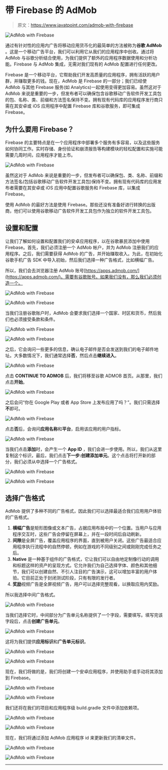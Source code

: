# 带 Firebase 的 AdMob

> 原文：<https://www.javatpoint.com/admob-with-firebase>

![AdMob with Firebase](img/b51ce3e93c6d9d6a0c0bd11ef4c1bd42.png)

通过有针对性的应用内广告将移动应用货币化的最简单的方法被称为**谷歌 AdMob** 。这是一个移动广告平台，我们可以利用它从我们的应用程序中创收。通过将 AdMob 与谷歌分析结合使用，为我们提供了额外的应用程序数据使用和分析功能。Firebase 与 AdMob 集成，无需对我们现有的 AdMob 配置进行任何更改。

Firebase 是一个移动平台，它帮助我们开发高质量的应用程序，拥有活跃的用户群，并赚取更多的钱。现在，AdMob 是 Firebase 的一部分；我们已经使 AdMob 与其他 Firebase 服务(如 Analytics)一起使用变得更加容易。虽然这对于 AdMob 来说是重要的一步，但发布者可以确保包含谷歌移动广告软件开发工具包的包、名称、类、前缀和方法签名保持不变。拥有现有代码库的应用程序发行商只需在其安卓或 iOS 应用程序中配置 Firebase 库和谷歌服务，即可集成 Firebase。

## 为什么要用 Firebase？

Firebase 的主要特点是在一个应用程序中部署多个服务有多容易，以及这些服务如何协同工作。实时存储、身份验证和崩溃报告等构建模块的轻松配置和实施可能需要几周时间，应用程序才能上市。

![AdMob with Firebase](img/523236d2ddf5cf94400a6d89ae41bc5f.png)

虽然这对于 AdMob 来说是重要的一步，但发布者可以确保包、类、名称、前缀和方法签名(包括谷歌移动广告软件开发工具包)保持不变。拥有现有代码库的应用发布者需要在其安卓或 iOS 应用中配置谷歌服务和 Firebase 库，以集成 Firebase。

使用 AdMob 的最好方法是使用 Firebase。那些还没有准备好进行转换的出版商，他们可以使用谷歌移动广告软件开发工具包作为独立的软件开发工具包。

## 设置和配置

让我们了解如何设置和配置我们的安卓应用程序，以在谷歌暴民添加中使用 Firebase。首先，我们必须注册一个 AdMob 帐户，并为 AdMob 注册我们的应用程序。之后，我们需要获得 AdMob 的广告，并开始赚取收入。为此，在初始化谷歌手机广告 SDK 中导入初始，然后我们选择一种广告格式，比如横幅广告。

所以，我们会去浏览器注册 AdMob 账号[https://apps.admob.com/](https://apps.admob.com/)。需要有谷歌账号。如果我们没有，那么我们必须创造一个。

![AdMob with Firebase](img/53be736dab8c9ad805bb63559635ebad.png)

![AdMob with Firebase](img/b70fd8fd88602df672b7f4dbcca885b2.png)

当我们注册谷歌账户时，AdMob 会要求我们选择一个国家、时区和货币，然后我们也必须接受条款和条件。

![AdMob with Firebase](img/462e1b380327f75447ab696c62a44ea3.png)

![AdMob with Firebase](img/45fdc07c9fa4948af9364363e88b710b.png)

之后，它会询问一些更多的信息，确认电子邮件是否会发送到我们的电子邮件地址。大多数情况下，我们通常选择**否**，然后点击**继续进入**。

![AdMob with Firebase](img/68e3c9d1b04d4a923da790030ef77cf8.png)

点击 **CONTINUE TO ADMOB** 后，我们将移至谷歌 ADMOB 首页。从那里，我们点击**开始**。

![AdMob with Firebase](img/4d16e5079c28b65700d4931da695f33d.png)

之后会问“你在 Google Play 或者 App Store 上发布应用了吗？”。我们只需选择**不**即可。

![AdMob with Firebase](img/5fa1c249508204a267af7604b4081dde.png)

点击**否**后，会询问**应用名称**和**平台**，启用该应用的用户指标。

![AdMob with Firebase](img/8ae429dfe8c7f4c0249ff510a8f06fa7.png)

当我们点击**添加**时，会产生一个 **App ID** ，我们会进一步使用。所以，我们从这里复制这个标识，最后，我们点击**下一步:创建添加单元**。这个点击将打开新的部分，我们必须从中选择一个广告格式。

![AdMob with Firebase](img/1839229c9867436bcc393b86da34cdb0.png)

![AdMob with Firebase](img/0b7d7f21940566256838c7e8ba20986c.png)

## 选择广告格式

AdMob 提供了多种不同的广告格式，因此我们可以选择最适合我们应用用户体验的广告格式。

1.  **横幅广告**是矩形图像或文本广告，占据应用布局中的一个位置。当用户与应用程序交互时，这些广告会停留在屏幕上，并在一段时间后自动刷新。
2.  **间隙**是全屏广告，覆盖应用程序的界面，直到被用户关闭。这些广告最适合应用程序执行流程中的自然停顿，例如在游戏的不同级别之间或刚刚完成任务之后。
3.  **Native** 是一种基于组件的广告格式，它让我们可以自由地定制像行动的调用和标题这样的资产的呈现方式。它允许我们为自己选择字体、颜色和其他细节，我们可以创建自然、不引人注目的广告演示，这可以增加丰富的用户体验。它目前正处于封闭测试阶段，只有有限的发行者。
4.  **奖励**视频广告是全屏视频广告，用户可以选择完整观看，以换取应用内奖励。

所以我选择中间广告格式。

![AdMob with Firebase](img/aa184cb43eed68b8ed173cd78836b0f4.png)

当我们选择它时，中间部分为广告单元名称提供了一个字段，需要填写。填写完该字段后，点击**创建广告单元**。

![AdMob with Firebase](img/81fa8e5c2e356c297aa3a505fedfea33.png)

这将为我们提供**应用标识**和**广告单元标识**。

![AdMob with Firebase](img/58746ad2967c0fe6606f92ec445175d7.png)

![AdMob with Firebase](img/313b73ef2d50ffc8cc1b90266f4352c1.png)

现在，我们将做的是，我们将创建一个安卓应用程序，并使用助手或手动将其添加到 Firebase。

![AdMob with Firebase](img/a16d3025d9184073f0035deba93c4ea7.png)

![AdMob with Firebase](img/72da3fbb64a1c35ca91d1a4a91e1f227.png)

我们还将在我们的项目和应用程序级 build.gradle 文件中添加依赖项。

![AdMob with Firebase](img/74266ef143f6aec00e50b88c7bbcd4f5.png)

![AdMob with Firebase](img/fbd489679ad9499661497f4569320029.png)

现在，我们将通过添加 AdMob 应用程序 id 来更新我们的清单文件。

![AdMob with Firebase](img/72adc0261613f37e207273aed502354e.png)

![AdMob with Firebase](img/29d94d490e6354fd5e97a58f3eb71ca8.png)

* * *